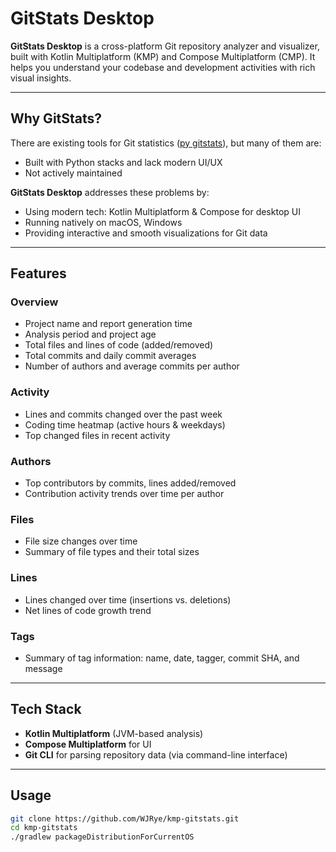 # GitStats Desktop

**GitStats Desktop** is a cross-platform Git repository analyzer and visualizer, built with Kotlin Multiplatform (KMP) and Compose Multiplatform (CMP). It helps you understand your codebase and development activities with rich visual insights.

---

## Why GitStats?

There are existing tools for Git statistics ([py gitstats](https://pypi.org/project/gitstats/)), but many of them are:

- Built with Python stacks and lack modern UI/UX
- Not actively maintained

**GitStats Desktop** addresses these problems by:

- Using modern tech: Kotlin Multiplatform & Compose for desktop UI
- Running natively on macOS, Windows
- Providing interactive and smooth visualizations for Git data

---

## Features

### Overview
- Project name and report generation time
- Analysis period and project age
- Total files and lines of code (added/removed)
- Total commits and daily commit averages
- Number of authors and average commits per author

### Activity
- Lines and commits changed over the past week
- Coding time heatmap (active hours & weekdays)
- Top changed files in recent activity

### Authors
- Top contributors by commits, lines added/removed
- Contribution activity trends over time per author

### Files
- File size changes over time
- Summary of file types and their total sizes

### Lines
- Lines changed over time (insertions vs. deletions)
- Net lines of code growth trend

### Tags
- Summary of tag information: name, date, tagger, commit SHA, and message

---

## Tech Stack

- **Kotlin Multiplatform** (JVM-based analysis)
- **Compose Multiplatform** for UI
- **Git CLI** for parsing repository data (via command-line interface)

---

## Usage

```bash
git clone https://github.com/WJRye/kmp-gitstats.git
cd kmp-gitstats
./gradlew packageDistributionForCurrentOS
